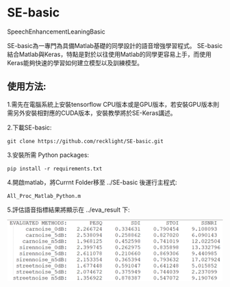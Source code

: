 # SE-basic
SpeechEnhancementLeaningBasic

SE-basic為一專門為具備Matlab基礎的同學設計的語音增強學習程式。
SE-basic結合Matlab與Keras，特點是對於以往使用Matlab的同學更容易上手，而使用Keras能夠快速的學習如何建立模型以及訓練模型。

## 使用方法:
1.需先在電腦系統上安裝tensorflow CPU版本或是GPU版本，若安裝GPU版本則需另外安裝相對應的CUDA版本，安裝教學將於SE-Keras講述。

2.下載SE-basic: 
```
git clone https://github.com/recklight/SE-basic.git
```

3.安裝所需 Python packages:
```
pip install -r requirements.txt
```

4.開啟matlab，將Currnt Folder移至 ../SE-basic 後運行主程式:

```
All_Proc_Matlab_Python.m
```

5.評估語音指標結果將顯示在 ../eva_result 下:

![image](https://github.com/recklight/SE-basic/blob/master/result.png)

